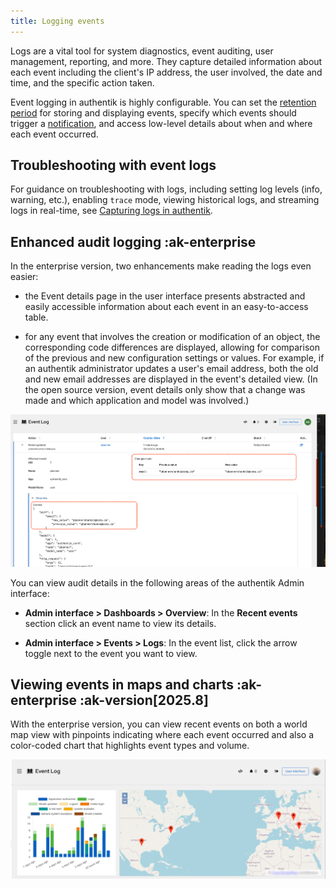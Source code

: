 ```yaml
---
title: Logging events
---
```


Logs are a vital tool for system diagnostics, event auditing, user management, reporting, and more. They capture detailed information about each event including the client's IP address, the user involved, the date and time, and the specific action taken.

Event logging in authentik is highly configurable. You can set the [retention period](./index.md#event-retention-and-forwarding) for storing and displaying events, specify which events should trigger a [notification](./notifications.md), and access low-level details about when and where each event occurred.

## Troubleshooting with event logs

For guidance on troubleshooting with logs, including setting log levels (info, warning, etc.), enabling `trace` mode, viewing historical logs, and streaming logs in real-time, see [Capturing logs in authentik](../../troubleshooting/logs.mdx).

## Enhanced audit logging :ak-enterprise

In the enterprise version, two enhancements make reading the logs even easier:

- the Event details page in the user interface presents abstracted and easily accessible information about each event in an easy-to-access table.

- for any event that involves the creation or modification of an object, the corresponding code differences are displayed, allowing for comparison of the previous and new configuration settings or values. For example, if an authentik administrator updates a user's email address, both the old and new email addresses are displayed in the event's detailed view. (In the open source version, event details only show that a change was made and which application and model was involved.)

![](./events-diffs.png)

You can view audit details in the following areas of the authentik Admin interface:

- **Admin interface > Dashboards > Overview**: In the **Recent events** section click an event name to view its details.

- **Admin interface > Events > Logs**: In the event list, click the arrow toggle next to the event you want to view.

## Viewing events in maps and charts :ak-enterprise :ak-version[2025.8]

With the enterprise version, you can view recent events on both a world map view with pinpoints indicating where each event occurred and also a color-coded chart that highlights event types and volume.

![](./event-map-chart.png)
